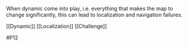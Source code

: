 When dynamic come into play, i.e. everything that makes the map to change significantly, this can lead to localization and navigation failures.

[[Dynamic]]
[[Localization]]
[[Challenge]]

#P12 
